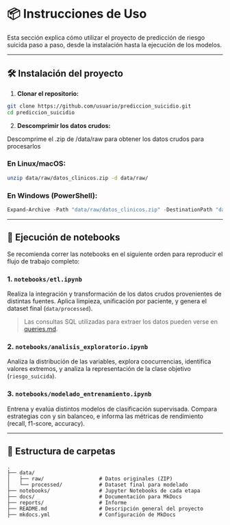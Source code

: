 # 📦 Instrucciones de Uso

Esta sección explica cómo utilizar el proyecto de predicción de riesgo suicida paso a paso, desde la instalación hasta la ejecución de los modelos.

---

## 🛠 Instalación del proyecto

1. **Clonar el repositorio:**

```bash
git clone https://github.com/usuario/prediccion_suicidio.git
cd prediccion_suicidio
```

2. **Descomprimir los datos crudos:**

Descomprime el .zip de /data/raw para obtener los datos crudos para procesarlos

### En Linux/macOS:

```bash
unzip data/raw/datos_clinicos.zip -d data/raw/
```

### En Windows (PowerShell):

```powershell
Expand-Archive -Path "data/raw/datos_clinicos.zip" -DestinationPath "data/raw"
```

---

## 🧪 Ejecución de notebooks

Se recomienda correr las notebooks en el siguiente orden para reproducir el flujo de trabajo completo:

### 1. `notebooks/etl.ipynb`

Realiza la integración y transformación de los datos crudos provenientes de distintas fuentes. Aplica limpieza, unificación por paciente, y genera el dataset final (`data/processed`).

> Las consultas SQL utilizadas para extraer los datos pueden verse en [queries.md](queries.md).

### 2. `notebooks/analisis_exploratorio.ipynb`

Analiza la distribución de las variables, explora coocurrencias, identifica valores extremos, y analiza la representación de la clase objetivo (`riesgo_suicida`).

### 3. `notebooks/modelado_entrenamiento.ipynb`

Entrena y evalúa distintos modelos de clasificación supervisada. Compara estrategias con y sin balanceo, e informa las métricas de rendimiento (recall, f1-score, accuracy).

---

## 📂 Estructura de carpetas

```
.
├── data/
│   ├── raw/                  # Datos originales (ZIP)
│   └── processed/            # Dataset final para modelado
├── notebooks/                # Jupyter Notebooks de cada etapa
├── docs/                     # Documentación para MkDocs
├── reports/                  # Informe
├── README.md                 # Descripción general del proyecto
├── mkdocs.yml                # Configuración de MkDocs
```